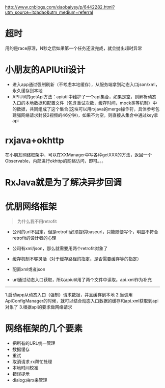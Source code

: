 http://www.cnblogs.com/xiaobaiyey/p/6442282.html?utm_source=itdadao&utm_medium=referral
# 超时
用的是race原理，N秒之后如果第一个任务还没完成，就会抛出超时异常

# 小朋友的APIUtil设计
- 进入app通过强制刷新（不考虑本地缓存），从服务端拿到动态入口json/xml，永久缓存到本地
- APIUtil的getApi方法：apiutil中维护了一个api集合，如果是空，则解析动态入口的本地数据和配置文件（包含重试次数，缓存时间，mock类等机制）中的数据，共同组成了这个集合(这块可以用rxjava的merge操作符，具体参考包建强网络请求封装2视频的46分钟)，如果不为空，则直接从集合中通过key拿api


# rxjava+okhttp

在小朋友网络框架中，可以在XXManager中写各种getXXX的方法，返回一个Observable，内部进行okhttp的网络访问，即可。。。



# RxJava就是为了解决异步回调

# 优朋网络框架
> 为什么我不用retrofit
- 公司的url不固定，但是retrofit必须提供baseurl，只能随便写个，明显不符合retrofit的设计者的心理
- 公司有xml/json，那么就需要用两个retrofit对象了
- 缓存机制不够灵活（对于缓存路径的指定，是否需要缓存等的指定）


- 配置xml或者json
- url通过动态入口获取，所以apiutil用了两个文件中读取，api.xml作为补充



---
1.启动app从动态入口（强制）请求数据，并且缓存到本地
2.当调用ApiConfigManager的时候，就可以结合动态入口数据的缓存和api.xml获取到api对象了
3.根据api的要求做网络请求



# 网络框架的几个要素
- 把所有的URL统一管理
- 数据缓存
- 重试
- 取消请求:rx帮忙处理
- 本地时间校准
- 错误提示
- dialog:由rx来管理

